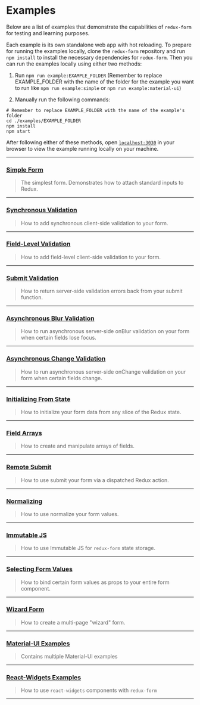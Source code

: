 # Examples

Below are a list of examples that demonstrate the capabilities of `redux-form` for testing and
learning purposes.

Each example is its own standalone web app with hot reloading. To prepare for running the
examples locally, clone the `redux-form` repository and run `npm install` to install the
necessary dependencies for `redux-form`. Then you can run the examples locally using either
two methods:

1. Run `npm run example:EXAMPLE_FOLDER` (Remember to replace EXAMPLE_FOLDER with the name of the
   folder for the example you want to run like `npm run example:simple` or `npm run example:material-ui`)

2. Manually run the following commands:

```
# Remember to replace EXAMPLE_FOLDER with the name of the example's folder
cd ./examples/EXAMPLE_FOLDER
npm install
npm start
```

After following either of these methods, open [`localhost:3030`](http://localhost:3030) in your
browser to view the example running locally on your machine.

---

### [Simple Form](simple)

> The simplest form. Demonstrates how to attach standard inputs to Redux.

---

### [Synchronous Validation](syncValidation)

> How to add synchronous client-side validation to your form.

---

### [Field-Level Validation](fieldLevelValidation)

> How to add field-level client-side validation to your form.

---

### [Submit Validation](submitValidation)

> How to return server-side validation errors back from your submit function.

---

### [Asynchronous Blur Validation](asyncValidation)

> How to run asynchronous server-side onBlur validation on your form when certain fields lose focus.

---

### [Asynchronous Change Validation](asyncChangeValidation)

> How to run asynchronous server-side onChange validation on your form when certain fields change.

---

### [Initializing From State](initializeFromState)

> How to initialize your form data from any slice of the Redux state.

---

### [Field Arrays](fieldArrays)

> How to create and manipulate arrays of fields.

---

### [Remote Submit](remoteSubmit)

> How to use submit your form via a dispatched Redux action.

---

### [Normalizing](normalizing)

> How to use normalize your form values.

---

### [Immutable JS](immutable)

> How to use Immutable JS for `redux-form` state storage.

---

### [Selecting Form Values](selectingFormValues)

> How to bind certain form values as props to your entire form component.

---

### [Wizard Form](wizard)

> How to create a multi-page "wizard" form.

---

### [Material-UI Examples](material-ui)

> Contains multiple Material-UI examples

---

### [React-Widgets Examples](react-widgets)

> How to use `react-widgets` components with `redux-form`

---
